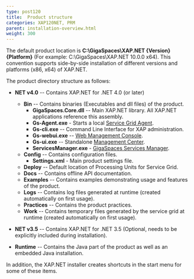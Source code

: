 ```yaml
---
type: post120
title:  Product structure
categories: XAP120NET, PRM
parent: installation-overview.html
weight: 300
---
```


The default product location is **C:\GigaSpaces\XAP.NET \{Version\} \{Platform\}** (For example: C:\GigaSpaces\XAP.NET 10.0.0 x64). This convention supports side-by-side installation of different versions and platforms (x86, x64) of XAP.NET.

The product directory structure as follows:

- **NET v4.0** -- Contains XAP.NET for .NET 4.0 (or later)
    - **Bin** -- Contains binaries (Executables and dll files) of the product.
        - **GigaSpaces.Core.dll** -- Main XAP.NET library. All XAP.NET applications reference this assembly.
        - **Gs-Agent.exe** - Starts a local [Service Grid Agent]({{%currentadmurl%}}/the-runtime-environment.html).
        - **Gs-cli.exe** -- Command Line Interface for XAP administration.
        - **Gs-webui.exe** -- [Web Management Console]({{%currentadmurl%}}/web-management-console.html).
        - **Gs-ui.exe** -- Standalone [Management Center]({{%currentadmurl%}}/gigaspaces-management-center.html).
        - **ServicesManager.exe** - [GigaSpaces Services Manager](./gigaspaces-services-manager.html).
    - **Config** -- Contains configuration files.
        - **Settings.xml** - Main product settings file.
    - **Deploy** -- Default location of Processing Units for Service Grid.
    - **Docs** -- Contains offline API documentation.
    - **Examples** -- Contains examples demonstrating usage and features of the product.
    - **Logs** -- Contains log files generated at runtime (created automatically on first usage).
    - **Practices** -- Contains the product practices.
    - **Work** -- Contains temporary files generated by the service grid at runtime (created automatically on first usage).

- **NET v3.5** -- Contains XAP.NET for .NET 3.5 (Optional, needs to be explicitly included during installation). 
- **Runtime** -- Contains the Java part of the product as well as an embedded Java installation.

In addition, the XAP.NET installer creates shortcuts in the start menu for some of these items.

